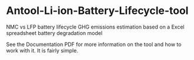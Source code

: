 # Antool-Li-ion-Battery-Lifecycle-tool
NMC vs LFP battery lifecycle GHG emissions estimation based on a Excel spreadsheet battery degradation model

See the Documentation PDF for more information on the tool and how to work with it. It is fairly simple.
